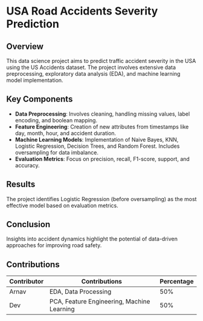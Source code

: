 # USA Road Accidents Severity Prediction

## Overview
This data science project aims to predict traffic accident severity in the USA using the US Accidents dataset. The project involves extensive data preprocessing, exploratory data analysis (EDA), and machine learning model implementation.

## Key Components
- **Data Preprocessing**: Involves cleaning, handling missing values, label encoding, and boolean mapping.
- **Feature Engineering**: Creation of new attributes from timestamps like day, month, hour, and accident duration.
- **Machine Learning Models**: Implementation of Naive Bayes, KNN, Logistic Regression, Decision Trees, and Random Forest. Includes oversampling for data imbalance.
- **Evaluation Metrics**: Focus on precision, recall, F1-score, support, and accuracy.

## Results
The project identifies Logistic Regression (before oversampling) as the most effective model based on evaluation metrics.

## Conclusion
Insights into accident dynamics highlight the potential of data-driven approaches for improving road safety.

## Contributions

| Contributor | Contributions            | Percentage |
|-------------|--------------------------|------------|
| Arnav       | EDA, Data Processing     | 50%        |
| Dev         | PCA, Feature Engineering, Machine Learning | 50% |






